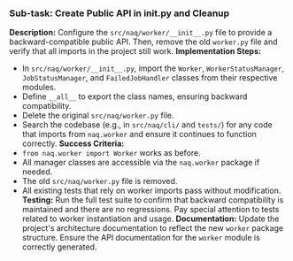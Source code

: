 ### Sub-task: Create Public API in __init__.py and Cleanup
**Description:** Configure the `src/naq/worker/__init__.py` file to provide a backward-compatible public API. Then, remove the old `worker.py` file and verify that all imports in the project still work.
**Implementation Steps:**
- In `src/naq/worker/__init__.py`, import the `Worker`, `WorkerStatusManager`, `JobStatusManager`, and `FailedJobHandler` classes from their respective modules.
- Define `__all__` to export the class names, ensuring backward compatibility.
- Delete the original `src/naq/worker.py` file.
- Search the codebase (e.g., in `src/naq/cli/` and `tests/`) for any code that imports from `naq.worker` and ensure it continues to function correctly.
**Success Criteria:**
- `from naq.worker import Worker` works as before.
- All manager classes are accessible via the `naq.worker` package if needed.
- The old `src/naq/worker.py` file is removed.
- All existing tests that rely on worker imports pass without modification.
**Testing:** Run the full test suite to confirm that backward compatibility is maintained and there are no regressions. Pay special attention to tests related to worker instantiation and usage.
**Documentation:** Update the project's architecture documentation to reflect the new `worker` package structure. Ensure the API documentation for the `worker` module is correctly generated.